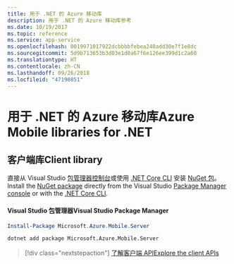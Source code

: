 ```yaml
---
title: 用于 .NET 的 Azure 移动库
description: 用于 .NET 的 Azure 移动库参考
ms.date: 10/19/2017
ms.topic: reference
ms.service: app-service
ms.openlocfilehash: 0019971017922dcbbbbfebea240add30e7f1e8dc
ms.sourcegitcommit: 5d9b713653b3d03e1d0a67f6e126ee399d1c2a60
ms.translationtype: HT
ms.contentlocale: zh-CN
ms.lasthandoff: 09/26/2018
ms.locfileid: "47190851"
---
```

# <a name="azure-mobile-libraries-for-net"></a><span data-ttu-id="edc46-103">用于 .NET 的 Azure 移动库</span><span class="sxs-lookup"><span data-stu-id="edc46-103">Azure Mobile libraries for .NET</span></span>

## <a name="client-library"></a><span data-ttu-id="edc46-104">客户端库</span><span class="sxs-lookup"><span data-stu-id="edc46-104">Client library</span></span>

<span data-ttu-id="edc46-105">直接从 Visual Studio [包管理器控制台][PackageManager]或使用 [.NET Core CLI][DotNetCLI] 安装 [NuGet 包](https://www.nuget.org/packages/Microsoft.Azure.Mobile.Server)。</span><span class="sxs-lookup"><span data-stu-id="edc46-105">Install the [NuGet package](https://www.nuget.org/packages/Microsoft.Azure.Mobile.Server) directly from the Visual Studio [Package Manager console][PackageManager] or with the [.NET Core CLI][DotNetCLI].</span></span>

#### <a name="visual-studio-package-manager"></a><span data-ttu-id="edc46-106">Visual Studio 包管理器</span><span class="sxs-lookup"><span data-stu-id="edc46-106">Visual Studio Package Manager</span></span>

```powershell
Install-Package Microsoft.Azure.Mobile.Server
```

```bash
dotnet add package Microsoft.Azure.Mobile.Server
```

> [!div class="nextstepaction"]
> [<span data-ttu-id="edc46-107">了解客户端 API</span><span class="sxs-lookup"><span data-stu-id="edc46-107">Explore the client APIs</span></span>](/dotnet/api/overview/azure/mobileapps/client)




[PackageManager]: https://docs.microsoft.com/nuget/tools/package-manager-console
[DotNetCLI]: https://docs.microsoft.com/dotnet/core/tools/dotnet-add-package
